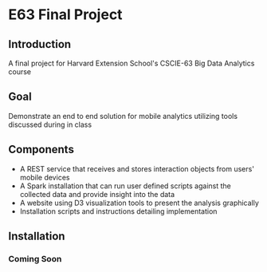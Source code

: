 E63 Final Project
=================

Introduction
------------
A final project for Harvard Extension School's CSCIE-63 Big Data Analytics course

Goal
-----
Demonstrate an end to end solution for mobile analytics utilizing tools discussed during in class

Components
----------
* A REST service that receives and stores interaction objects from users' 
  mobile devices
* A Spark installation that can run user defined scripts against the collected
  data and provide insight into the data
* A website using D3 visualization tools to present the analysis graphically
* Installation scripts and instructions detailing implementation

Installation
------------
### Coming Soon ###